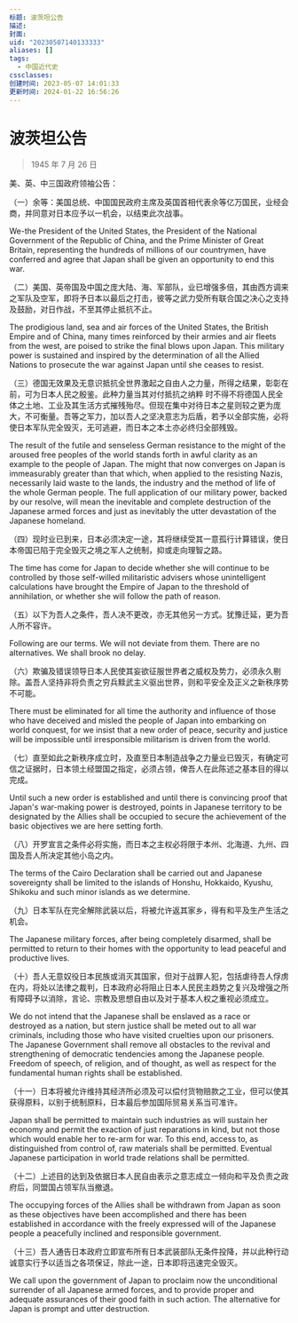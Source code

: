 ```yaml
---
标题: 波茨坦公告
描述: 
封面: 
uid: "20230507140133333"
aliases: []
tags:
  - 中国近代史
cssclasses: 
创建时间: 2023-05-07 14:01:33
更新时间: 2024-01-22 16:56:26
---
```


# 波茨坦公告

> 1945 年 7 月 26 日

美、英、中三国政府领袖公告：

（一）余等：美国总统、中国国民政府主席及英国首相代表余等亿万国民，业经会商，并同意对日本应予以一机会，以结束此次战事。

We-the President of the United States, the President of the National Government of the Republic of China, and the Prime Minister of Great Britain, representing the hundreds of millions of our countrymen, have conferred and agree that Japan shall be given an opportunity to end this war.

（二）美国、英帝国及中国之庞大陆、海、军部队，业已增强多倍，其由西方调来之军队及空军，即将予日本以最后之打击，彼等之武力受所有联合国之决心之支持及鼓励，对日作战，不至其停止抵抗不止。

The prodigious land, sea and air forces of the United States, the British Empire and of China, many times reinforced by their armies and air fleets from the west, are poised to strike the final blows upon Japan. This military power is sustained and inspired by the determination of all the Allied Nations to prosecute the war against Japan until she ceases to resist.

（三）德国无效果及无意识抵抗全世界激起之自由人之力量，所得之结果，彰彰在前，可为日本人民之殷鉴。此种力量当其对付抵抗之纳粹 时不得不将德国人民全体之土地、工业及其生活方式摧残殆尽。但现在集中对待日本之星则较之更为庞大，不可衡量。吾等之军力，加以吾人之坚决意志为后盾，若予以全部实施，必将使日本军队完全毁灭，无可逃避，而日本之本土亦必终归全部残毁。

The result of the futile and senseless German resistance to the might of the aroused free peoples of the world stands forth in awful clarity as an example to the people of Japan. The might that now converges on Japan is immeasurably greater than that which, when applied to the resisting Nazis, necessarily laid waste to the lands, the industry and the method of life of the whole German people. The full application of our military power, backed by our resolve, will mean the inevitable and complete destruction of the Japanese armed forces and just as inevitably the utter devastation of the Japanese homeland.

（四）现时业已到来，日本必须决定一途，其将继续受其一意孤行计算错误，使日本帝国已陷于完全毁灭之境之军人之统制，抑或走向理智之路。

The time has come for Japan to decide whether she will continue to be controlled by those self-willed militaristic advisers whose unintelligent calculations have brought the Empire of Japan to the threshold of annihilation, or whether she will follow the path of reason.

（五）以下为吾人之条件，吾人决不更改，亦无其他另一方式。犹豫迁延，更为吾人所不容许。

Following are our terms. We will not deviate from them. There are no alternatives. We shall brook no delay.

（六）欺骗及错误领导日本人民使其妄欲征服世界者之威权及势力，必须永久剔除。盖吾人坚持非将负责之穷兵黩武主义驱出世界，则和平安全及正义之新秩序势不可能。

There must be eliminated for all time the authority and influence of those who have deceived and misled the people of Japan into embarking on world conquest, for we insist that a new order of peace, security and justice will be impossible until irresponsible militarism is driven from the world.

（七）直至如此之新秩序成立时，及直至日本制造战争之力量业已毁灭，有确定可信之证据时，日本领土经盟国之指定，必须占领，俾吾人在此陈述之基本目的得以完成。

Until such a new order is established and until there is convincing proof that Japan's war-making power is destroyed, points in Japanese territory to be designated by the Allies shall be occupied to secure the achievement of the basic objectives we are here setting forth.

（八）开罗宣言之条件必将实施，而日本之主权必将限于本州、北海道、九州、四国及吾人所决定其他小岛之内。

The terms of the Cairo Declaration shall be carried out and Japanese sovereignty shall be limited to the islands of Honshu, Hokkaido, Kyushu, Shikoku and such minor islands as we determine.

（九）日本军队在完全解除武装以后，将被允许返其家乡，得有和平及生产生活之机会。

The Japanese military forces, after being completely disarmed, shall be permitted to return to their homes with the opportunity to lead peaceful and productive lives.

（十）吾人无意奴役日本民族或消灭其国家，但对于战罪人犯，包括虐待吾人俘虏在内，将处以法律之裁判，日本政府必将阻止日本人民民主趋势之复兴及增强之所有障碍予以消除，言论、宗教及思想自由以及对于基本人权之重视必须成立。

We do not intend that the Japanese shall be enslaved as a race or destroyed as a nation, but stern justice shall be meted out to all war criminals, including those who have visited cruelties upon our prisoners. The Japanese Government shall remove all obstacles to the revival and strengthening of democratic tendencies among the Japanese people. Freedom of speech, of religion, and of thought, as well as respect for the fundamental human rights shall be established.

（十一）日本将被允许维持其经济所必须及可以偿付货物赔款之工业，但可以使其获得原料，以别于统制原料，日本最后参加国际贸易关系当可准许。

Japan shall be permitted to maintain such industries as will sustain her economy and permit the exaction of just reparations in kind, but not those which would enable her to re-arm for war. To this end, access to, as distinguished from control of, raw materials shall be permitted. Eventual Japanese participation in world trade relations shall be permitted.

（十二）上述目的达到及依据日本人民自由表示之意志成立一倾向和平及负责之政府后，同盟国占领军队当撤退。

The occupying forces of the Allies shall be withdrawn from Japan as soon as these objectives have been accomplished and there has been established in accordance with the freely expressed will of the Japanese people a peacefully inclined and responsible government.

（十三）吾人通告日本政府立即宣布所有日本武装部队无条件投降，并以此种行动诚意实行予以适当之各项保证，除此一途，日本即将迅速完全毁灭。

We call upon the government of Japan to proclaim now the unconditional surrender of all Japanese armed forces, and to provide proper and adequate assurances of their good faith in such action. The alternative for Japan is prompt and utter destruction.

